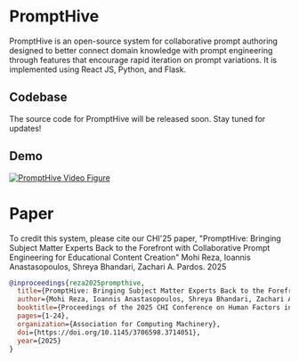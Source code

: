 # PromptHive  
PromptHive is an open-source system for collaborative prompt authoring designed to better connect domain knowledge with prompt engineering through features that encourage rapid iteration on prompt variations. It is implemented using React JS, Python, and Flask.

## Codebase  
The source code for PromptHive will be released soon. Stay tuned for updates!

## Demo

[![PromptHive Video Figure](https://img.youtube.com/vi/tZ4Wvsc_jqA/0.jpg)](https://www.youtube.com/watch?v=tZ4Wvsc_jqA)

# Paper  
To credit this system, please cite our CHI'25 paper, "PromptHive: Bringing Subject Matter Experts Back to the Forefront with Collaborative Prompt Engineering for Educational Content Creation" Mohi Reza, Ioannis Anastasopoulos, Shreya Bhandari, Zachari A. Pardos. 2025

```bibtex
@inproceedings{reza2025prompthive,
  title={PromptHive: Bringing Subject Matter Experts Back to the Forefront with Collaborative Prompt Engineering for Educational Content Creation},
  author={Mohi Reza, Ioannis Anastasopoulos, Shreya Bhandari, Zachari A. Pardos},
  booktitle={Proceedings of the 2025 CHI Conference on Human Factors in Computing Systems},
  pages={1-24},
  organization={Association for Computing Machinery},
  doi={https://doi.org/10.1145/3706598.3714051},
  year={2025}
}
